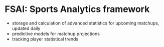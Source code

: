 # FSAI: Sports Analytics framework

* storage and calculation of advanced statistics for upcoming matchups, updated daily
* predictive models for matchup projections
* tracking player statistical trends
